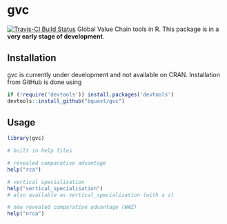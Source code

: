 # gvc
[![Travis-CI Build Status](https://travis-ci.org/bquast/gvc.png?branch=master)](https://travis-ci.org/bquast/gvc) 
Global Value Chain tools in R. This package is in a **very early stage of development**.

## Installation
gvc is currently under development and not available on CRAN. Installation from GitHub is done using

```r
if (!require('devtools')) install.packages('devtools')
devtools::install_github("bquast/gvc")
```

## Usage

```r
library(gvc)

# built in help files

# revealed comparative advantage
help("rca")

# vertical specialisation
help("vertical_specialisation")
# also available as vertical_specialization (with a z)

# new revealed comparative advantage (WWZ)
help("nrca")
```
